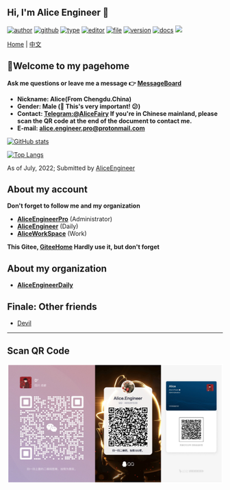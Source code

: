 ## Hi, I'm Alice Engineer 👋

[![author](https://img.shields.io/badge/Author-Alice-orange)](https://t.me/AliceProfession) [![github](https://img.shields.io/badge/Github-AliceEngineerPro-green)](https://github.com/AliceEngineerPro) [![type](https://img.shields.io/badge/Type-Personal-blue)](#) [![editor](https://img.shields.io/badge/Editor-Typora-yellow)](#) [![file](https://img.shields.io/badge/Language-Markdown-orange)](#) [![version](https://img.shields.io/badge/Version-Release-blue)](#) [![docs](https://img.shields.io/badge/Docs-Passing-brightgreen)](#) [![](https://img.shields.io/badge/%E7%AD%89%E6%88%91%E4%BB%A3%E7%A0%81%E7%BC%96%E6%88%90-%E5%A8%B6%E4%BD%A0%E4%B8%BA%E5%A6%BB%E5%8F%AF%E5%A5%BD-red)](#)

[Home](https://github.com/AliceEngineerPro) | [中文](./README_zh_CN.md) 

## 🎉Welcome to my pagehome

**Ask me questions or leave me a message 👉 [MessageBoard](https://github.com/AliceEngineerPro/AliceEngineerProPublic/issues/30)** 

- **Nickname: Alice(From Chengdu.China)** 
- **Gender: Male (👨 This's very important! 😕)** 
- **Contact: [Telegram:@AliceFairy](https://t.me/AliceProfession) If you're in Chinese mainland, please scan the QR code at the end of the document to contact me.** 
- **E-mail: alice.engineer.pro@protonmail.com** 

[![GitHub stats](https://github-readme-stats.vercel.app/api?username=AliceEngineerPro&count_private=true&show_icons=true)](#) 

[![Top Langs](https://github-readme-stats.vercel.app/api/top-langs/?username=AliceEngineerPro&langs_count=10&layout=compact)](#) 

As of July, 2022; Submitted by [AliceEngineer](https://github.com/AliceEngineer) 

## About my account

**Don't forget to follow me and my organization** 

- [**AliceEngineerPro**](https://github.com/AliceEngineerPro) (Administrator) 
- [**AliceEngineer**](https://github.com/AliceEngineer) (Daily) 
- [**AliceWorkSpace**](https://github.com/AliceWorkSpace) (Work) 

**This Gitee, [GiteeHome](https://gitee.com/AliceEngineerPro) Hardly use it, but don't forget** 

## About my organization

- [**AliceEngineerDaily**](https://github.com/AliceEngineerDaily) 

## Finale: Other friends

- [Devil](https://github.com/Devil1314412) 

---

## Scan QR Code

![QRCode](./static/images/line.png)
